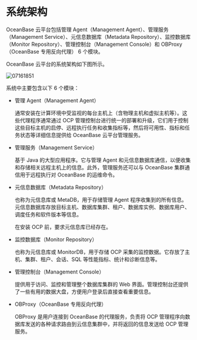 # 系统架构

OceanBase 云平台包括管理 Agent（Management Agent）、管理服务（Management Service）、元信息数据库（Metadata Repository）、监控数据库（Monitor Repository）、管理控制台（Management Console）和 OBProxy（OceanBase 专用反向代理） 6 个模块。

OceanBase 云平台的系统架构如下图所示。

![07161851](https://help-static-aliyun-doc.aliyuncs.com/assets/img/zh-CN/8772346261/p295523.png)

系统中主要包含以下 6 个模块：

* 管理 Agent（Management Agent）

  通常安装在计算环境中受监视的每台主机上（含物理主机和虚拟主机等）。这些代理程序通常通过 OCP 管理控制台进行统一的部署和升级，它们用于控制这些目标主机的启停、远程执行任务和收集指标等，然后将可用性、指标和任务状态等详细信息提供给 OceanBase 云平台管理服务。
  
* 管理服务（Management Service）

  基于 Java 的大型应用程序。它与管理 Agent 和元信息数据库通信，以便收集和存储相关远程主机上的信息。此外，管理服务还可以与 OceanBase 集群通信用于远程执行对 OceanBase 的运维命令。
  
* 元信息数据库（Metadata Repository）

  也称为元信息库或 MetaDB，用于存储管理 Agent 程序收集到的所有信息。元信息数据库存放目标主机、数据库集群、租户、数据库实例、数据库用户、调度任务和软件版本等信息。

  在安装 OCP 前，要求元信息库已经存在。
  
* 监控数据库（Monitor Repository）

  也称为元信息库或 MonitorDB，用于存储 OCP 采集的监控数据。它存放了主机、集群、租户、会话、SQL 等性能指标、统计和诊断信息等。
  
* 管理控制台（Management Console）

  提供用于访问、监控和管理整个数据库集群的 Web 界面。管理控制台还提供了一些有用的数据大盘，方便用户登录后直接查看重要信息。
  
* OBProxy（OceanBase 专用反向代理）

  OBProxy 是用户连接到 OceanBase 的代理服务，负责将 OCP 管理程序向数据库发送的各种请求路由到云信息集群中，并将返回的信息发送给 OCP 管理服务。
  
